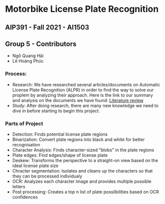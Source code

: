 # Motorbike License Plate Recognition
## AIP391 - Fall 2021 - AI1503

## Group 5 - Contributors

- Ngô Quang Hải
- Lê Hoàng Phúc

### Process:

- Research: We have researched several articles/documents on Automatic License Plate Recognition (ALPR) in order to find the way to solve our proplem by analyzing their approach. Here is the link to our summary and analysis on the documents we have found: [Literature review](https://docs.google.com/spreadsheets/d/1HVmVpj6bgk3F9iZ8Wj2Kq4thxJnLnx2NyqqMIDSWHoU/edit?usp=sharing)
- Study: After doing research, there are many new knowledge we need to dive in before starting to begin this project.

### Parts of Project
- Detection:
    Finds potential license plate regions
- Binarization:
    Convert plate regions into black and white for better recognisation
- Character Analysis:
    Finds character-sized "blobs" in the plate regions
- Plate edges:
    Find edges/shape of license plate
- Deskew:
    Transforms the perspective to a straight-on view based on the ideal license plate size
- Chracter segmentation:
    Isolates and cleans up the characters so that they can be processed individualy
- OCR:
    Analyzes each character image and provides multiple possible letters
- Post processing:
    Creates a top n list of plate possilbilities based on OCR confidences